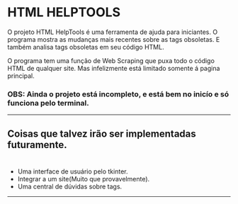 # HTML HELPTOOLS


O projeto HTML HelpTools é uma ferramenta de ajuda para iniciantes. O programa mostra as mudanças mais recentes sobre as tags obsoletas. E também analisa tags obsoletas em seu código HTML.

O programa tem uma função de Web Scraping que puxa todo o código HTML de qualquer site. Mas infelizmente está limitado somente á pagina principal.


### OBS: Ainda o projeto está incompleto, e está bem no inicío e só funciona pelo terminal. 

<hr>

## Coisas que talvez irão ser implementadas futuramente.
#
<ul>
 <li>Uma interface de usuário pelo tkinter.
 <li>Integrar a um site(Muito que provavelmente).
 <li>Uma central de dúvidas sobre tags.
</ul>
<hr>
